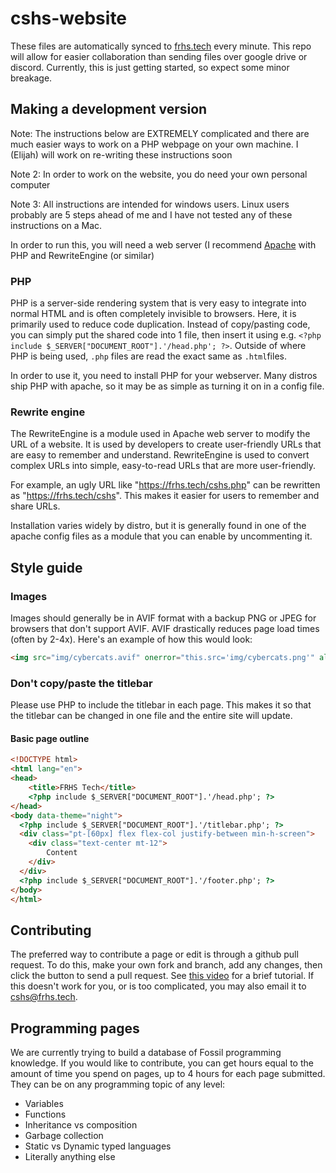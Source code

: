 # cshs-website
These files are automatically synced to [frhs.tech](https://frhs.tech) every minute. This repo will allow for easier collaboration than sending files over google drive or discord.
Currently, this is just getting started, so expect some minor breakage.

## Making a development version

Note: The instructions below are EXTREMELY complicated and there are much easier ways to work on a PHP webpage on your own machine. I (Elijah) will work on re-writing these instructions soon

Note 2: In order to work on the website, you do need your own personal computer

Note 3: All instructions are intended for windows users. Linux users probably are 5 steps ahead of me and I have not tested any of these instructions on a Mac. 

In order to run this, you will need a web server (I recommend [Apache](https://httpd.apache.org/) with PHP and RewriteEngine (or similar)

### PHP
PHP is a server-side rendering system that is very easy to integrate into normal HTML and is often completely invisible to browsers. Here, it is primarily used to reduce code duplication. Instead of copy/pasting code, you can simply put the shared code into 1 file, then insert it using e.g. `<?php include $_SERVER["DOCUMENT_ROOT"].'/head.php'; ?>`. Outside of where PHP is being used, `.php` files are read the exact same as `.html`files.

In order to use it, you need to install PHP for your webserver. Many distros ship PHP with apache, so it may be as simple as turning it on in a config file.

### Rewrite engine
The RewriteEngine is a module used in Apache web server to modify the URL of a website. It is used by developers to create user-friendly URLs that are easy to remember and understand. RewriteEngine is used to convert complex URLs into simple, easy-to-read URLs that are more user-friendly.

For example, an ugly URL like "https://frhs.tech/cshs.php" can be rewritten as "https://frhs.tech/cshs". This makes it easier for users to remember and share URLs.

Installation varies widely by distro, but it is generally found in one of the apache config files as a module that you can enable by uncommenting it.

## Style guide

### Images

Images should generally be in AVIF format with a backup PNG or JPEG for browsers that don't support AVIF. AVIF drastically reduces page load times (often by 2-4x). Here's an example of how this would look:

```html
<img src="img/cybercats.avif" onerror="this.src='img/cybercats.png'" alt="CyberCats Logo"  />
```

### Don't copy/paste the titlebar

Please use PHP to include the titlebar in each page. This makes it so that the titlebar can be changed in one file and the entire site will update.

#### Basic page outline

```html
<!DOCTYPE html>
<html lang="en">
<head>
    <title>FRHS Tech</title>
    <?php include $_SERVER["DOCUMENT_ROOT"].'/head.php'; ?>
</head>
<body data-theme="night">
  <?php include $_SERVER["DOCUMENT_ROOT"].'/titlebar.php'; ?>
  <div class="pt-[60px] flex flex-col justify-between min-h-screen">
    <div class="text-center mt-12">
        Content
    </div>
  </div>
  <?php include $_SERVER["DOCUMENT_ROOT"].'/footer.php'; ?>
</body>
</html>
```

## Contributing

The preferred way to contribute a page or edit is through a github pull request. To do this, make your own fork and branch, add any changes, then click the button to send a pull request. See [this video](https://youtu.be/8lGpZkjnkt4) for a brief tutorial. If this doesn't work for you, or is too complicated, you may also email it to [cshs@frhs.tech](mailto:cshs@frhs.tech).

## Programming pages

We are currently trying to build a database of Fossil programming knowledge. If you would like to contribute, you can get hours equal to the amount of time you spend on pages, up to 4 hours for each page submitted. They can be on any programming topic of any level:
* Variables
* Functions
* Inheritance vs composition
* Garbage collection
* Static vs Dynamic typed languages
* Literally anything else
